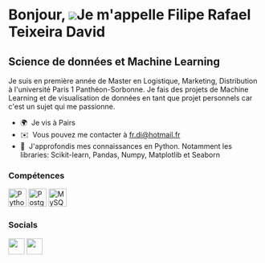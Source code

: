 Bonjour, ![](https://user-images.githubusercontent.com/18350557/176309783-0785949b-9127-417c-8b55-ab5a4333674e.gif)Je m'appelle Filipe Rafael Teixeira David
=======================================================================================================================================

Science de données et Machine Learning
------------------------------------------

Je suis en première année de Master en Logistique, Marketing, Distribution à l'université Paris 1 Panthéon-Sorbonne. Je fais des projets de Machine Learning et de visualisation de données en tant que projet personnels car c'est un sujet qui me passionne.

* 🌍  Je vis à Pairs
* ✉️  Vous pouvez me contacter à [fr.di@hotmail.fr](mailto:fr.di@hotmail.fr)
* 🧠  J'approfondis mes connaissances en Python. Notamment les libraries: Scikit-learn, Pandas, Numpy, Matplotlib et Seaborn

### Compétences


<p align="left">
<a href="https://www.python.org/" target="_blank" rel="noreferrer"><img src="https://raw.githubusercontent.com/danielcranney/readme-generator/main/public/icons/skills/python-colored.svg" width="36" height="36" alt="Python" /></a>
<a href="https://www.postgresql.org/" target="_blank" rel="noreferrer"><img src="https://raw.githubusercontent.com/danielcranney/readme-generator/main/public/icons/skills/postgresql-colored.svg" width="36" height="36" alt="PostgreSQL" /></a>
<a href="https://www.mysql.com/" target="_blank" rel="noreferrer"><img src="https://raw.githubusercontent.com/danielcranney/readme-generator/main/public/icons/skills/mysql-colored.svg" width="36" height="36" alt="MySQL" /></a>
</p>


### Socials

<p align="left"> <a href="https://www.github.com/NCRyuu" target="_blank" rel="noreferrer"><img src="https://raw.githubusercontent.com/danielcranney/readme-generator/main/public/icons/socials/github.svg" width="32" height="32" /></a> <a href="https://www.linkedin.com/in/filipe-rafael-teixeira-david-516303261/" target="_blank" rel="noreferrer"><img src="https://raw.githubusercontent.com/danielcranney/readme-generator/main/public/icons/socials/linkedin.svg" width="32" height="32" /></a></p>
